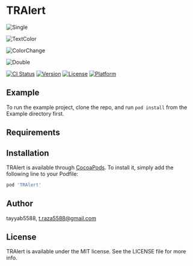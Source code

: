 # TRAlert

![Single](https://user-images.githubusercontent.com/50027618/98242099-c15ed700-1f8d-11eb-9306-f19d106297d5.png)

![TextColor](https://user-images.githubusercontent.com/50027618/98242102-c2900400-1f8d-11eb-969b-654ff576a31c.png)

![ColorChange](https://user-images.githubusercontent.com/50027618/98242103-c3c13100-1f8d-11eb-851a-b145cf43af3e.png)

![Double](https://user-images.githubusercontent.com/50027618/98242106-c459c780-1f8d-11eb-8022-20bb64557b7d.png)


[![CI Status](https://img.shields.io/travis/tayyab5588/TRAlert.svg?style=flat)](https://travis-ci.org/tayyab5588/TRAlert)
[![Version](https://img.shields.io/cocoapods/v/TRAlert.svg?style=flat)](https://cocoapods.org/pods/TRAlert)
[![License](https://img.shields.io/cocoapods/l/TRAlert.svg?style=flat)](https://cocoapods.org/pods/TRAlert)
[![Platform](https://img.shields.io/cocoapods/p/TRAlert.svg?style=flat)](https://cocoapods.org/pods/TRAlert)

## Example

To run the example project, clone the repo, and run `pod install` from the Example directory first.

## Requirements

## Installation

TRAlert is available through [CocoaPods](https://cocoapods.org). To install
it, simply add the following line to your Podfile:

```ruby
pod 'TRAlert'
```

## Author

tayyab5588, t.raza5588@gmail.com

## License

TRAlert is available under the MIT license. See the LICENSE file for more info.
